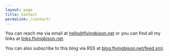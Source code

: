 ```yaml
---
layout: page
title: Contact
permalink: /contact/
---
```


You can reach me via email at [hello@flyingbison.net](mailto:hello@flyingbison.net) or you can find all my links at [links.flyingbison.net](https://links.flyingbison.net).

You can also subscribe to this blog via RSS at [blog.flyingbison.net/feed.xml](https://blog.flyingbison.net/feed.xml).

